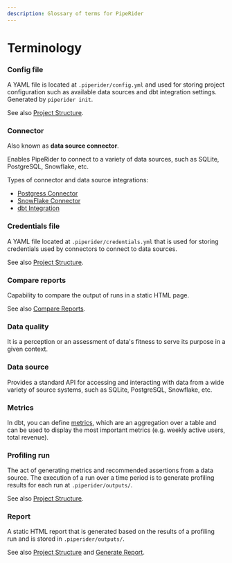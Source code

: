 ```yaml
---
description: Glossary of terms for PipeRider
---
```


# Terminology

### Config file

A YAML file is located at `.piperider/config.yml` and used for storing project configuration such as available data sources and dbt integration settings. Generated by `piperider init`.

See also [Project Structure](project-structure/).

### Connector

Also known as **data source connector**.

Enables PipeRider to connect to a variety of data sources, such as SQLite, PostgreSQL, Snowflake, etc.

Types of connector and data source integrations:

* [Postgress Connector](supported-data-sources/postgres-connector.md)
* [SnowFlake Connector](supported-data-sources/snowflake-connector.md)
* [dbt Integration](../get-started/dbt.md)

### Credentials file

A YAML file located at `.piperider/credentials.yml` that is used for storing credentials used by connectors to connect to data sources.

See also [Project Structure](project-structure/).

### Compare reports

Capability to compare the output of runs in a static HTML page.

See also [Compare Reports](../how-to-guides/compare-reports.md).

### Data quality

It is a perception or an assessment of data's fitness to serve its purpose in a given context.

### Data source

Provides a standard API for accessing and interacting with data from a wide variety of source systems, such as SQLite, PostgreSQL, Snowflake, etc.

### Metrics

In dbt, you can define [metrics](https://docs.getdbt.com/docs/build/metrics), which are an aggregation over a table and can be used to display the most important metrics (e.g. weekly active users, total revenue).

### Profiling run

The act of generating metrics and recommended assertions from a data source. The execution of a run over a time period is to generate profiling results for each run at `.piperider/outputs/`.

See also [Project Structure](project-structure/).

### Report

A static HTML report that is generated based on the results of a profiling run and is stored in `.piperider/outputs/`.

See also [Project Structure](project-structure/) and [Generate Report](../how-to-guides/generate-report.md).
